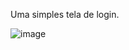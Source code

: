 Uma simples tela de login.

![image](https://user-images.githubusercontent.com/49405293/236873992-a8129210-2228-4350-9adf-badd0989132e.png)
